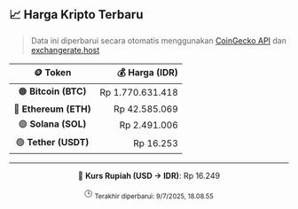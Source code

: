 

<!-- HARGA_KRIPTO -->
## 📈 Harga Kripto Terbaru

> Data ini diperbarui secara otomatis menggunakan [CoinGecko API](https://www.coingecko.com/) dan [exchangerate.host](https://exchangerate.host/)

<div align="center">

| 🪙 Token | 💰 Harga (IDR) |
|:------:|---------------:|
| 🟠 **Bitcoin (BTC)**   | Rp 1.770.631.418 |
| 🔵 **Ethereum (ETH)**  | Rp 42.585.069 |
| 🟣 **Solana (SOL)**    | Rp 2.491.006 |
| 🟢 **Tether (USDT)**   | Rp 16.253 |

---

💱 **Kurs Rupiah (USD → IDR)**: Rp 16.249

🕒 <sub>Terakhir diperbarui: 9/7/2025, 18.08.55</sub>

</div>
<!-- /HARGA_KRIPTO -->